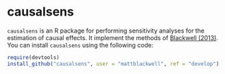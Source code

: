 # causalsens

`causalsens` is an R package for performing sensitivity analyses for the estimation of causal effects. It implement the methods of [Blackwell (2013)][senspaper]. You can install `causalsens` using the following code:

```R
require(devtools)
install_github("causalsens", user = "mattblackwell", ref = "develop")
```

[senspaper]: http://www.mattblackwell.org/files/papers/sens.pdf

